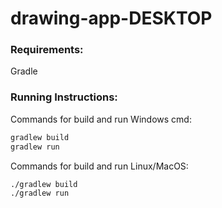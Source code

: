 # drawing-app-DESKTOP

<h3>Requirements: </h3>

Gradle


<h3>Running Instructions: </h3>
Commands for build and run Windows cmd:

```sh
gradlew build
gradlew run
```

Commands for build and run Linux/MacOS:

```sh
./gradlew build
./gradlew run
```
